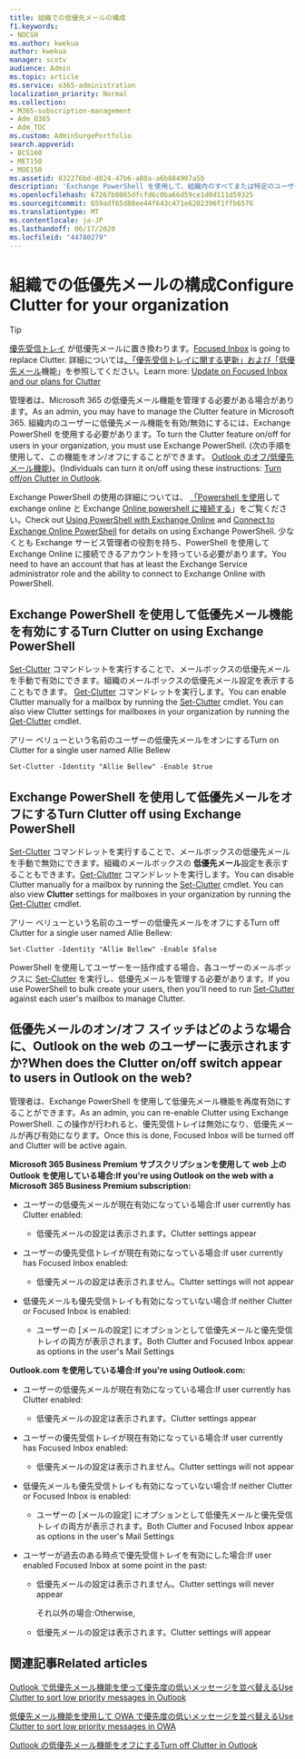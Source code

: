 ```yaml
---
title: 組織での低優先メールの構成
f1.keywords:
- NOCSH
ms.author: kwekua
author: kwekua
manager: scotv
audience: Admin
ms.topic: article
ms.service: o365-administration
localization_priority: Normal
ms.collection:
- M365-subscription-management
- Adm_O365
- Adm_TOC
ms.custom: AdminSurgePortfolio
search.appverid:
- BCS160
- MET150
- MOE150
ms.assetid: 832276bd-d024-47b6-a80a-a6b884907a5b
description: 'Exchange PowerShell を使用して、組織内のすべてまたは特定のユーザーの低優先メール機能を有効または無効にする方法について説明します。 '
ms.openlocfilehash: 67267b0865dfcfd6c0ba66d59ce1d0d111d59325
ms.sourcegitcommit: 659adf65d88ee44f643c471e6202396f1ffb6576
ms.translationtype: MT
ms.contentlocale: ja-JP
ms.lasthandoff: 06/17/2020
ms.locfileid: "44780279"
---
```

# <a name="configure-clutter-for-your-organization"></a><span data-ttu-id="f82c8-103">組織での低優先メールの構成</span><span class="sxs-lookup"><span data-stu-id="f82c8-103">Configure Clutter for your organization</span></span>

> [!TIP]
> <span data-ttu-id="f82c8-104">[優先受信トレイ](../setup/configure-focused-inbox.md) が低優先メールに置き換わります。</span><span class="sxs-lookup"><span data-stu-id="f82c8-104">[Focused Inbox](../setup/configure-focused-inbox.md) is going to replace Clutter.</span></span> <span data-ttu-id="f82c8-105">詳細については[、「優先受信トレイに関する更新」および「低優先メール](https://techcommunity.microsoft.com/t5/Outlook-Blog/Update-on-Focused-Inbox-and-our-plans-for-Clutter/ba-p/136448)機能」を参照してください。</span><span class="sxs-lookup"><span data-stu-id="f82c8-105">Learn more: [Update on Focused Inbox and our plans for Clutter](https://techcommunity.microsoft.com/t5/Outlook-Blog/Update-on-Focused-Inbox-and-our-plans-for-Clutter/ba-p/136448)</span></span>
  
<span data-ttu-id="f82c8-106">管理者は、Microsoft 365 の低優先メール機能を管理する必要がある場合があります。</span><span class="sxs-lookup"><span data-stu-id="f82c8-106">As an admin, you may have to manage the Clutter feature in Microsoft 365.</span></span> <span data-ttu-id="f82c8-107">組織内のユーザーに低優先メール機能を有効/無効にするには、Exchange PowerShell を使用する必要があります。</span><span class="sxs-lookup"><span data-stu-id="f82c8-107">To turn the Clutter feature on/off for users in your organization, you must use Exchange PowerShell.</span></span> <span data-ttu-id="f82c8-108">(次の手順を使用して、この機能をオン/オフにすることができます。 [Outlook のオフ/低優先メール機能](https://support.microsoft.com/office/a9c72a77-1bc4-40e6-ba6d-103c1d1aba4c))。</span><span class="sxs-lookup"><span data-stu-id="f82c8-108">(Individuals can turn it on/off using these instructions: [Turn off/on Clutter in Outlook](https://support.microsoft.com/office/a9c72a77-1bc4-40e6-ba6d-103c1d1aba4c).</span></span>
  
<span data-ttu-id="f82c8-109">Exchange PowerShell の使用の詳細については、 [「Powershell を使用](https://go.microsoft.com/fwlink/?LinkID=402831)して exchange online と Exchange [Online powershell に接続する](https://go.microsoft.com/fwlink/?LinkID=722415)」をご覧ください。</span><span class="sxs-lookup"><span data-stu-id="f82c8-109">Check out [Using PowerShell with Exchange Online](https://go.microsoft.com/fwlink/?LinkID=402831) and [Connect to Exchange Online PowerShell](https://go.microsoft.com/fwlink/?LinkID=722415) for details on using Exchange PowerShell.</span></span> <span data-ttu-id="f82c8-110">少なくとも Exchange サービス管理者の役割を持ち、PowerShell を使用して Exchange Online に接続できるアカウントを持っている必要があります。</span><span class="sxs-lookup"><span data-stu-id="f82c8-110">You need to have an account that has at least the Exchange Service administrator role and the ability to connect to Exchange Online with PowerShell.</span></span> 
  
## <a name="turn-clutter-on-using-exchange-powershell"></a><span data-ttu-id="f82c8-111">Exchange PowerShell を使用して低優先メール機能を有効にする</span><span class="sxs-lookup"><span data-stu-id="f82c8-111">Turn Clutter on using Exchange PowerShell</span></span>

<span data-ttu-id="f82c8-p104">[Set-Clutter](https://go.microsoft.com/fwlink/?LinkID=834446) コマンドレットを実行することで、メールボックスの低優先メールを手動で有効にできます。組織のメールボックスの低優先メール設定を表示することもできます。 [Get-Clutter](https://go.microsoft.com/fwlink/?LinkID=834759) コマンドレットを実行します。</span><span class="sxs-lookup"><span data-stu-id="f82c8-p104">You can enable Clutter manually for a mailbox by running the [Set-Clutter](https://go.microsoft.com/fwlink/?LinkID=834446) cmdlet. You can also view Clutter settings for mailboxes in your organization by running the [Get-Clutter](https://go.microsoft.com/fwlink/?LinkID=834759) cmdlet.</span></span> 
  
<span data-ttu-id="f82c8-114">アリー ベリューという名前のユーザーの低優先メールをオンにする</span><span class="sxs-lookup"><span data-stu-id="f82c8-114">Turn on Clutter for a single user named Allie Bellew</span></span>
    
`Set-Clutter -Identity "Allie Bellew" -Enable $true`


## <a name="turn-clutter-off-using-exchange-powershell"></a><span data-ttu-id="f82c8-115">Exchange PowerShell を使用して低優先メールをオフにする</span><span class="sxs-lookup"><span data-stu-id="f82c8-115">Turn Clutter off using Exchange PowerShell</span></span>

<span data-ttu-id="f82c8-p105">[Set-Clutter](https://go.microsoft.com/fwlink/?LinkID=834446) コマンドレットを実行することで、メールボックスの低優先メールを手動で無効にできます。組織のメールボックスの **低優先メール**設定を表示することもできます。[Get-Clutter](https://go.microsoft.com/fwlink/?LinkID=834759) コマンドレットを実行します。</span><span class="sxs-lookup"><span data-stu-id="f82c8-p105">You can disable Clutter manually for a mailbox by running the [Set-Clutter](https://go.microsoft.com/fwlink/?LinkID=834446) cmdlet. You can also view **Clutter** settings for mailboxes in your organization by running the [Get-Clutter](https://go.microsoft.com/fwlink/?LinkID=834759) cmdlet.</span></span> 
  
<span data-ttu-id="f82c8-118">アリー ベリューという名前のユーザーの低優先メールをオフにする</span><span class="sxs-lookup"><span data-stu-id="f82c8-118">Turn off Clutter for a single user named Allie Bellew:</span></span>
    
`Set-Clutter -Identity "Allie Bellew" -Enable $false`

<span data-ttu-id="f82c8-119">PowerShell を使用してユーザーを一括作成する場合、各ユーザーのメールボックスに [Set-Clutter](https://go.microsoft.com/fwlink/?LinkID=834446) を実行し、低優先メールを管理する必要があります。</span><span class="sxs-lookup"><span data-stu-id="f82c8-119">If you use PowerShell to bulk create your users, then you'll need to run [Set-Clutter](https://go.microsoft.com/fwlink/?LinkID=834446) against each user's mailbox to manage Clutter.</span></span> 
  
## <a name="when-does-the-clutter-onoff-switch-appear-to-users-in-outlook-on-the-web"></a><span data-ttu-id="f82c8-120">低優先メールのオン/オフ スイッチはどのような場合に、Outlook on the web のユーザーに表示されますか?</span><span class="sxs-lookup"><span data-stu-id="f82c8-120">When does the Clutter on/off switch appear to users in Outlook on the web?</span></span>
<span data-ttu-id="f82c8-121"><a name="bkmk_onoff"> </a></span><span class="sxs-lookup"><span data-stu-id="f82c8-121"><a name="bkmk_onoff"> </a></span></span>

<span data-ttu-id="f82c8-122">管理者は、Exchange PowerShell を使用して低優先メール機能を再度有効にすることができます。</span><span class="sxs-lookup"><span data-stu-id="f82c8-122">As an admin, you can re-enable Clutter using Exchange PowerShell.</span></span> <span data-ttu-id="f82c8-123">この操作が行われると、優先受信トレイは無効になり、低優先メールが再び有効になります。</span><span class="sxs-lookup"><span data-stu-id="f82c8-123">Once this is done, Focused Inbox will be turned off and Clutter will be active again.</span></span> 
  
 <span data-ttu-id="f82c8-124">**Microsoft 365 Business Premium サブスクリプションを使用して web 上の Outlook を使用している場合:**</span><span class="sxs-lookup"><span data-stu-id="f82c8-124">**If you're using Outlook on the web with a Microsoft 365 Business Premium subscription:**</span></span>
  
- <span data-ttu-id="f82c8-125">ユーザーの低優先メールが現在有効になっている場合:</span><span class="sxs-lookup"><span data-stu-id="f82c8-125">If user currently has Clutter enabled:</span></span> 
    
  - <span data-ttu-id="f82c8-126">低優先メールの設定は表示されます。</span><span class="sxs-lookup"><span data-stu-id="f82c8-126">Clutter settings appear</span></span>
    
- <span data-ttu-id="f82c8-127">ユーザーの優先受信トレイが現在有効になっている場合:</span><span class="sxs-lookup"><span data-stu-id="f82c8-127">If user currently has Focused Inbox enabled:</span></span> 
    
  - <span data-ttu-id="f82c8-128">低優先メールの設定は表示されません。</span><span class="sxs-lookup"><span data-stu-id="f82c8-128">Clutter settings will not appear</span></span>
    
- <span data-ttu-id="f82c8-129">低優先メールも優先受信トレイも有効になっていない場合:</span><span class="sxs-lookup"><span data-stu-id="f82c8-129">If neither Clutter or Focused Inbox is enabled:</span></span> 
    
  - <span data-ttu-id="f82c8-130">ユーザーの [メールの設定] にオプションとして低優先メールと優先受信トレイの両方が表示されます。</span><span class="sxs-lookup"><span data-stu-id="f82c8-130">Both Clutter and Focused Inbox appear as options in the user's Mail Settings</span></span>
    
 <span data-ttu-id="f82c8-131">**Outlook.com を使用している場合:**</span><span class="sxs-lookup"><span data-stu-id="f82c8-131">**If you're using Outlook.com:**</span></span>
  
- <span data-ttu-id="f82c8-132">ユーザーの低優先メールが現在有効になっている場合:</span><span class="sxs-lookup"><span data-stu-id="f82c8-132">If user currently has Clutter enabled:</span></span> 
    
  - <span data-ttu-id="f82c8-133">低優先メールの設定は表示されます。</span><span class="sxs-lookup"><span data-stu-id="f82c8-133">Clutter settings appear</span></span>
    
- <span data-ttu-id="f82c8-134">ユーザーの優先受信トレイが現在有効になっている場合:</span><span class="sxs-lookup"><span data-stu-id="f82c8-134">If user currently has Focused Inbox enabled:</span></span> 
    
  - <span data-ttu-id="f82c8-135">低優先メールの設定は表示されません。</span><span class="sxs-lookup"><span data-stu-id="f82c8-135">Clutter settings will not appear</span></span>
    
- <span data-ttu-id="f82c8-136">低優先メールも優先受信トレイも有効になっていない場合:</span><span class="sxs-lookup"><span data-stu-id="f82c8-136">If neither Clutter or Focused Inbox is enabled:</span></span> 
    
  - <span data-ttu-id="f82c8-137">ユーザーの [メールの設定] にオプションとして低優先メールと優先受信トレイの両方が表示されます。</span><span class="sxs-lookup"><span data-stu-id="f82c8-137">Both Clutter and Focused Inbox appear as options in the user's Mail Settings</span></span>
    
- <span data-ttu-id="f82c8-138">ユーザーが過去のある時点で優先受信トレイを有効にした場合:</span><span class="sxs-lookup"><span data-stu-id="f82c8-138">If user enabled Focused Inbox at some point in the past:</span></span>
    
  - <span data-ttu-id="f82c8-139">低優先メールの設定は表示されません。</span><span class="sxs-lookup"><span data-stu-id="f82c8-139">Clutter settings will never appear</span></span>
    
    <span data-ttu-id="f82c8-140">それ以外の場合:</span><span class="sxs-lookup"><span data-stu-id="f82c8-140">Otherwise,</span></span> 
    
  - <span data-ttu-id="f82c8-141">低優先メールの設定は表示されます。</span><span class="sxs-lookup"><span data-stu-id="f82c8-141">Clutter settings will appear</span></span>
    
## <a name="related-articles"></a><span data-ttu-id="f82c8-142">関連記事</span><span class="sxs-lookup"><span data-stu-id="f82c8-142">Related articles</span></span>
<span data-ttu-id="f82c8-143"><a name="bkmk_onoff"> </a></span><span class="sxs-lookup"><span data-stu-id="f82c8-143"><a name="bkmk_onoff"> </a></span></span>

[<span data-ttu-id="f82c8-144">Outlook で低優先メール機能を使って優先度の低いメッセージを並べ替える</span><span class="sxs-lookup"><span data-stu-id="f82c8-144">Use Clutter to sort low priority messages in Outlook</span></span>](https://support.microsoft.com/office/7b50c5db-7704-4e55-8a1b-dfc7bf1eafa0)
    
[<span data-ttu-id="f82c8-145">低優先メール機能を使用して OWA で優先度の低いメッセージを並べ替える</span><span class="sxs-lookup"><span data-stu-id="f82c8-145">Use Clutter to sort low priority messages in OWA</span></span>](https://support.microsoft.com/office/fe4d64ca-bf73-48f1-91b4-9a659e008bce)
    
[<span data-ttu-id="f82c8-146">Outlook の低優先メール機能をオフにする</span><span class="sxs-lookup"><span data-stu-id="f82c8-146">Turn off Clutter in Outlook</span></span>](https://support.microsoft.com/office/a9c72a77-1bc4-40e6-ba6d-103c1d1aba4c)
    

